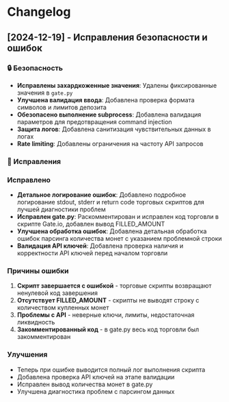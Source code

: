 # Changelog

## [2024-12-19] - Исправления безопасности и ошибок

### 🔒 Безопасность
- **Исправлены захардкоженные значения**: Удалены фиксированные значения в `gate.py`
- **Улучшена валидация ввода**: Добавлена проверка формата символов и лимитов депозита
- **Обезопасено выполнение subprocess**: Добавлена валидация параметров для предотвращения command injection
- **Защита логов**: Добавлена санитизация чувствительных данных в логах
- **Rate limiting**: Добавлены ограничения на частоту API запросов

### 🐛 Исправления

### Исправлено
- **Детальное логирование ошибок**: Добавлено подробное логирование stdout, stderr и return code торговых скриптов для лучшей диагностики проблем
- **Исправлен gate.py**: Раскомментирован и исправлен код торговли в скрипте Gate.io, добавлен вывод FILLED_AMOUNT
- **Улучшена обработка ошибок**: Добавлена детальная обработка ошибок парсинга количества монет с указанием проблемной строки
- **Валидация API ключей**: Добавлена проверка наличия и корректности API ключей перед началом торговли

### Причины ошибки
1. **Скрипт завершается с ошибкой** - торговые скрипты возвращают ненулевой код завершения
2. **Отсутствует FILLED_AMOUNT** - скрипты не выводят строку с количеством купленных монет
3. **Проблемы с API** - неверные ключи, лимиты, недостаточная ликвидность
4. **Закомментированный код** - в gate.py весь код торговли был закомментирован

### Улучшения
- Теперь при ошибке выводится полный лог выполнения скрипта
- Добавлена проверка API ключей на этапе валидации
- Исправлен вывод количества монет в gate.py
- Улучшена диагностика проблем с парсингом данных
